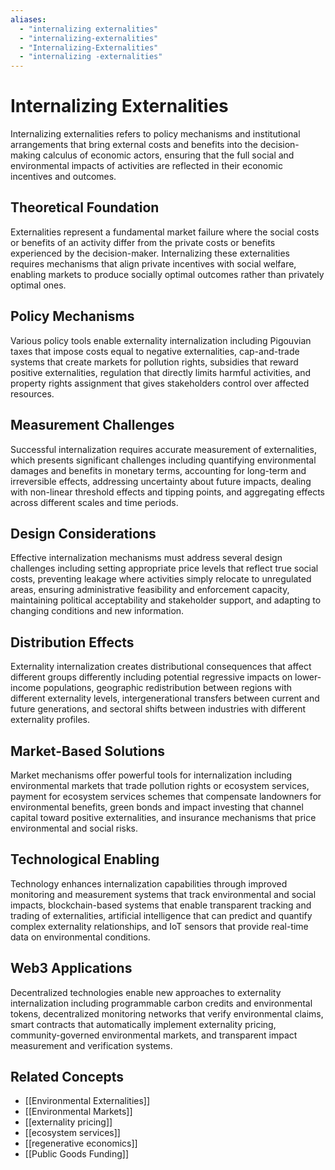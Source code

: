 ```yaml
---
aliases:
  - "internalizing externalities"
  - "internalizing-externalities"
  - "Internalizing-Externalities"
  - "internalizing -externalities"
---
```


# Internalizing Externalities

Internalizing externalities refers to policy mechanisms and institutional arrangements that bring external costs and benefits into the decision-making calculus of economic actors, ensuring that the full social and environmental impacts of activities are reflected in their economic incentives and outcomes.

## Theoretical Foundation

Externalities represent a fundamental market failure where the social costs or benefits of an activity differ from the private costs or benefits experienced by the decision-maker. Internalizing these externalities requires mechanisms that align private incentives with social welfare, enabling markets to produce socially optimal outcomes rather than privately optimal ones.

## Policy Mechanisms

Various policy tools enable externality internalization including Pigouvian taxes that impose costs equal to negative externalities, cap-and-trade systems that create markets for pollution rights, subsidies that reward positive externalities, regulation that directly limits harmful activities, and property rights assignment that gives stakeholders control over affected resources.

## Measurement Challenges

Successful internalization requires accurate measurement of externalities, which presents significant challenges including quantifying environmental damages and benefits in monetary terms, accounting for long-term and irreversible effects, addressing uncertainty about future impacts, dealing with non-linear threshold effects and tipping points, and aggregating effects across different scales and time periods.

## Design Considerations

Effective internalization mechanisms must address several design challenges including setting appropriate price levels that reflect true social costs, preventing leakage where activities simply relocate to unregulated areas, ensuring administrative feasibility and enforcement capacity, maintaining political acceptability and stakeholder support, and adapting to changing conditions and new information.

## Distribution Effects

Externality internalization creates distributional consequences that affect different groups differently including potential regressive impacts on lower-income populations, geographic redistribution between regions with different externality levels, intergenerational transfers between current and future generations, and sectoral shifts between industries with different externality profiles.

## Market-Based Solutions

Market mechanisms offer powerful tools for internalization including environmental markets that trade pollution rights or ecosystem services, payment for ecosystem services schemes that compensate landowners for environmental benefits, green bonds and impact investing that channel capital toward positive externalities, and insurance mechanisms that price environmental and social risks.

## Technological Enabling

Technology enhances internalization capabilities through improved monitoring and measurement systems that track environmental and social impacts, blockchain-based systems that enable transparent tracking and trading of externalities, artificial intelligence that can predict and quantify complex externality relationships, and IoT sensors that provide real-time data on environmental conditions.

## Web3 Applications

Decentralized technologies enable new approaches to externality internalization including programmable carbon credits and environmental tokens, decentralized monitoring networks that verify environmental claims, smart contracts that automatically implement externality pricing, community-governed environmental markets, and transparent impact measurement and verification systems.

## Related Concepts

- [[Environmental Externalities]]
- [[Environmental Markets]]
- [[externality pricing]]
- [[ecosystem services]]
- [[regenerative economics]]
- [[Public Goods Funding]]